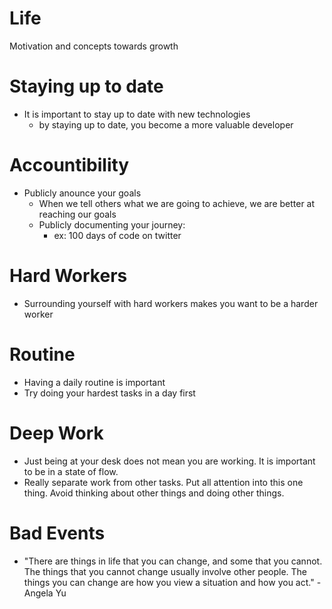 # Life

Motivation and concepts towards growth

# Staying up to date

- It is important to stay up to date with new technologies
  - by staying up to date, you become a more valuable developer

# Accountibility

- Publicly anounce your goals
  - When we tell others what we are going to achieve, we are better at reaching our goals
  - Publicly documenting your journey:
    - ex: 100 days of code on twitter

# Hard Workers

- Surrounding yourself with hard workers makes you want to be a harder worker

# Routine

- Having a daily routine is important
- Try doing your hardest tasks in a day first

# Deep Work

- Just being at your desk does not mean you are working. It is important to be in a state of flow.
- Really separate work from other tasks. Put all attention into this one thing. Avoid thinking about other things and doing other things.

# Bad Events

- "There are things in life that you can change, and some that you cannot. The things that you cannot change usually involve other people. The things you can change are how you view a situation and how you act." -Angela Yu
